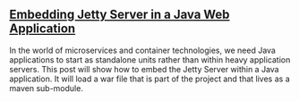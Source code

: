 ## [Embedding Jetty Server in a Java Web Application](embedding-jetty-in-java-web-application)

In the world of microservices and container technologies, 
we need Java applications to start as standalone units rather than 
within heavy application servers. This post will show how to embed the Jetty Server 
within a Java application. It will load a war file that is part of the project and 
that lives as a maven sub-module.


